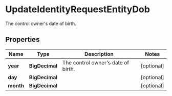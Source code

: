 

# UpdateIdentityRequestEntityDob

The control owner's date of birth. 

## Properties

| Name | Type | Description | Notes |
|------------ | ------------- | ------------- | -------------|
|**year** | **BigDecimal** | The control owner&#39;s date of birth. |  [optional] |
|**day** | **BigDecimal** |  |  [optional] |
|**month** | **BigDecimal** |  |  [optional] |



